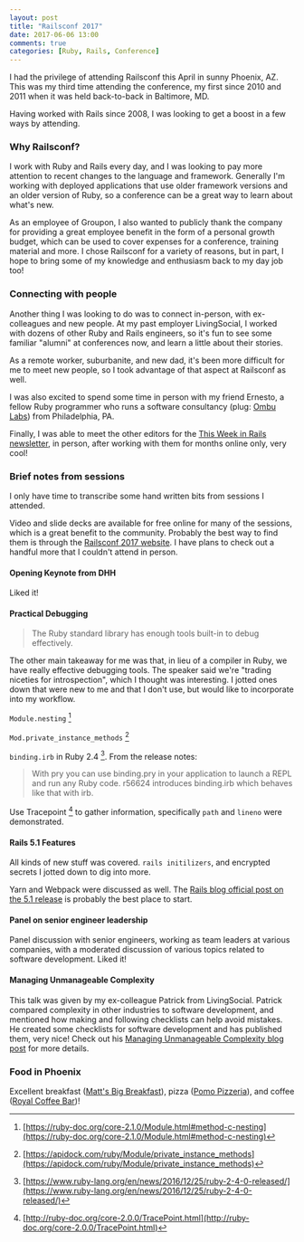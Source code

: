 ```yaml
---
layout: post
title: "Railsconf 2017"
date: 2017-06-06 13:00
comments: true
categories: [Ruby, Rails, Conference]
---
```


I had the privilege of attending Railsconf this April in sunny Phoenix, AZ. This was my third time attending the conference, my first since 2010 and 2011 when it was held back-to-back in Baltimore, MD.

Having worked with Rails since 2008, I was looking to get a boost in a few ways by attending.

### Why Railsconf?

I work with Ruby and Rails every day, and I was looking to pay more attention to recent changes to the language and framework. Generally I'm working with deployed applications that use older framework versions and an older version of Ruby, so a conference can be a great way to learn about what's new.

As an employee of Groupon, I also wanted to publicly thank the company for providing a great employee benefit in the form of a personal growth budget, which can be used to cover expenses for a conference, training material and more. I chose Railsconf for a variety of reasons, but in part, I hope to bring some of my knowledge and enthusiasm back to my day job too!

### Connecting with people

Another thing I was looking to do was to connect in-person, with ex-colleagues and new people. At my past employer LivingSocial, I worked with dozens of other Ruby and Rails engineers, so it's fun to see some familiar "alumni" at conferences now, and learn a little about their stories.

As a remote worker, suburbanite, and new dad, it's been more difficult for me to meet new people, so I took advantage of that aspect at Railsconf as well.

I was also excited to spend some time in person with my friend Ernesto, a fellow Ruby programmer who runs a software consultancy (plug: [Ombu Labs](https://www.ombulabs.com)) from Philadelphia, PA.

Finally, I was able to meet the other editors for the [This Week in Rails newsletter](https://rails-weekly.ongoodbits.com/), in person, after working with them for months online only, very cool!


### Brief notes from sessions

I only have time to transcribe some hand written bits from sessions I attended.

Video and slide decks are available for free online for many of the sessions, which is a great benefit to the community. Probably the best way to find them is through the [Railsconf 2017 website](https://railsconf.com). I have plans to check out a handful more that I couldn't attend in person.

#### Opening Keynote from DHH

Liked it!

#### Practical Debugging

> The Ruby standard library has enough tools built-in to debug effectively.

The other main takeaway for me was that, in lieu of a compiler in Ruby, we have really effective debugging tools. The speaker said we're "trading niceties for introspection", which I thought was interesting. I jotted ones down that were new to me and that I don't use, but would like to incorporate into my workflow.

`Module.nesting` [^api-module-nesting]

`Mod.private_instance_methods` [^api-private-instance-methods]

`binding.irb` in Ruby 2.4 [^ruby-2-4]. From the release notes:

> With pry you can use binding.pry in your application to launch a REPL and run any Ruby code. r56624 introduces binding.irb which behaves like that with irb.

Use Tracepoint [^tracepoint] to gather information, specifically `path` and `lineno` were demonstrated.

#### Rails 5.1 Features

All kinds of new stuff was covered. `rails initilizers`, and encrypted secrets I jotted down to dig into more.

Yarn and Webpack were discussed as well. The [Rails blog official post on the 5.1 release](http://weblog.rubyonrails.org/2017/4/27/Rails-5-1-final/) is probably the best place to start.

#### Panel on senior engineer leadership

Panel discussion with senior engineers, working as team leaders at various companies, with a moderated discussion of various topics related to software development. Liked it!

#### Managing Unmanageable Complexity

This talk was given by my ex-colleague Patrick from LivingSocial. Patrick compared complexity in other industries to software development, and mentioned how making and following checklists can help avoid mistakes. He created some checklists for software development and has published them, very nice! Check out his [Managing Unmanageable Complexity blog post](http://pragmati.st/2017/05/06/managing-unmanageable-complexity/) for more details.


### Food in Phoenix

Excellent breakfast ([Matt's Big Breakfast](http://mattsbigbreakfast.com/)), pizza ([Pomo Pizzeria](http://pomopizzeria.com/)), and coffee ([Royal Coffee Bar](http://royalcoffeebar.com/))!



[^api-module-nesting]: [https://ruby-doc.org/core-2.1.0/Module.html#method-c-nesting](https://ruby-doc.org/core-2.1.0/Module.html#method-c-nesting)
[^api-private-instance-methods]: [https://apidock.com/ruby/Module/private_instance_methods](https://apidock.com/ruby/Module/private_instance_methods)
[^ruby-2-4]: [https://www.ruby-lang.org/en/news/2016/12/25/ruby-2-4-0-released/](https://www.ruby-lang.org/en/news/2016/12/25/ruby-2-4-0-released/)
[^tracepoint]: [http://ruby-doc.org/core-2.0.0/TracePoint.html](http://ruby-doc.org/core-2.0.0/TracePoint.html)
